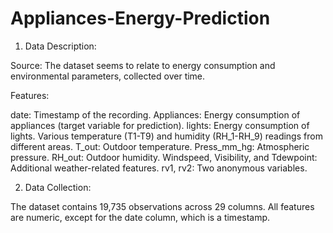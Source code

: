 # Appliances-Energy-Prediction
1. Data Description:
   
Source: The dataset seems to relate to energy consumption and environmental parameters, collected over time.

Features:


date: Timestamp of the recording.
Appliances: Energy consumption of appliances (target variable for prediction).
lights: Energy consumption of lights.
Various temperature (T1-T9) and humidity (RH_1-RH_9) readings from different areas.
T_out: Outdoor temperature.
Press_mm_hg: Atmospheric pressure.
RH_out: Outdoor humidity.
Windspeed, Visibility, and Tdewpoint: Additional weather-related features.
rv1, rv2: Two anonymous variables.

2. Data Collection:
   
The dataset contains 19,735 observations across 29 columns. All features are numeric, except for the date column, which is a timestamp.

